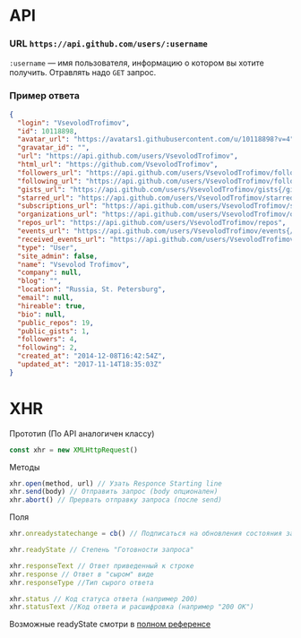 # API
### URL `https://api.github.com/users/:username` 
`:username` — имя пользователя, информацию о котором вы хотите получить.
Отравлять надо `GET` запрос.

### Пример ответа
```json
{
  "login": "VsevolodTrofimov",
  "id": 10118898,
  "avatar_url": "https://avatars1.githubusercontent.com/u/10118898?v=4",
  "gravatar_id": "",
  "url": "https://api.github.com/users/VsevolodTrofimov",
  "html_url": "https://github.com/VsevolodTrofimov",
  "followers_url": "https://api.github.com/users/VsevolodTrofimov/followers",
  "following_url": "https://api.github.com/users/VsevolodTrofimov/following{/other_user}",
  "gists_url": "https://api.github.com/users/VsevolodTrofimov/gists{/gist_id}",
  "starred_url": "https://api.github.com/users/VsevolodTrofimov/starred{/owner}{/repo}",
  "subscriptions_url": "https://api.github.com/users/VsevolodTrofimov/subscriptions",
  "organizations_url": "https://api.github.com/users/VsevolodTrofimov/orgs",
  "repos_url": "https://api.github.com/users/VsevolodTrofimov/repos",
  "events_url": "https://api.github.com/users/VsevolodTrofimov/events{/privacy}",
  "received_events_url": "https://api.github.com/users/VsevolodTrofimov/received_events",
  "type": "User",
  "site_admin": false,
  "name": "Vsevolod Trofimov",
  "company": null,
  "blog": "",
  "location": "Russia, St. Petersburg",
  "email": null,
  "hireable": true,
  "bio": null,
  "public_repos": 19,
  "public_gists": 1,
  "followers": 4,
  "following": 2,
  "created_at": "2014-12-08T16:42:54Z",
  "updated_at": "2017-11-14T18:35:03Z"
}
```

# XHR
Прототип (По API аналогичен классу)
```javascript
const xhr = new XMLHttpRequest()
```

Методы
```javascript
xhr.open(method, url) // Узать Responce Starting line
xhr.send(body) // Отправить запрос (body опционален)
xhr.abort() // Прервать отправку запроса (после send)
```

Поля
```javascript
xhr.onreadystatechange = cb() // Подписаться на обновления состояния запроса

xhr.readyState // Степень "Готовности запроса"

xhr.responseText // Ответ приведенный к строке
xhr.response // Ответ в "сыром" виде
xhr.responseType //Тип сырого ответа

xhr.status // Код статуса ответа (например 200)
xhr.statusText //Код ответа и расшифровка (например "200 OK")
```


Возможные readyState смотри в [полном референсе](xhr-reference)


[xhr-reference]: https://developer.mozilla.org/ru/docs/Web/API/XMLHttpRequest